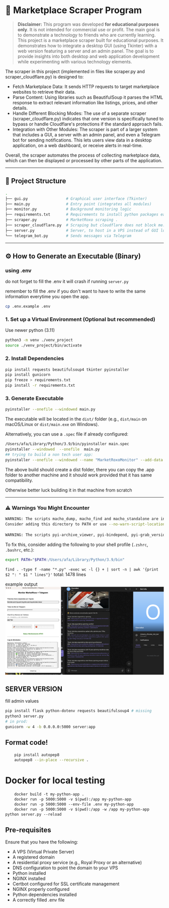 
# 🛒 Marketplace Scraper Program

> **Disclaimer:** This program was developed **for educational purposes only**. It is not intended for commercial use or profit. The main goal is to demonstrate a technology to friends who are currently learning.
This project is a marketplace scraper built for educational purposes.
It demonstrates how to integrate a desktop GUI (using Tkinter) with a web version featuring a server and an admin panel. 
The goal is to provide insights into both desktop and web application development while experimenting with various technology elements.

The scraper in this project (implemented in files like scraper.py and scraper_cloudflare.py) is designed to:

- Fetch Marketplace Data: It sends HTTP requests to target marketplace websites to retrieve their data.
- Parse Content: Using libraries such as BeautifulSoup it parses the HTML response to extract relevant information like listings, prices, and other details.
- Handle Different Blocking Modes: The use of a separate scraper (scraper_cloudflare.py) indicates that one version is specifically tuned to bypass or handle Cloudflare's protections if the standard approach fails.
- Integration with Other Modules: The scraper is part of a larger system that includes a GUI, a server with an admin panel, and even a Telegram bot for sending notifications. This lets users view data in a desktop application, on a web dashboard, or receive alerts in real-time.

Overall, the scraper automates the process of collecting marketplace data, which can then be displayed or processed by other parts of the application.

---

## 📁 Project Structure

```bash
.
├── gui.py                 # Graphical user interface (Tkinter)
├── main.py                # Entry point (integrates all modules)
├── monitor.py             # Background monitoring logic
├── requirements.txt       # Requirements to install python packages easier
├── scraper.py             # MarketRoxo scraping .
├── scraper_cloudflare.py  # Scraping but cloudflare does not block me.
├── server.py              # Server, to host in a VPS instead of GUI locally
└── telegram_bot.py        # Sends messages via Telegram
```

---

## ⚙️ How to Generate an Executable (Binary)

### using .env

do not forget to fill the .env it will crash if running `server.py`

remember to fill the .env if you don't want to have to write the same information everytime you open the app.

```bash
cp .env.example .env
```

### 1. Set up a Virtual Environment (Optional but recommended)

Use newer python (3.11)

```bash
python3 -m venv ./venv_project
source ./venv_project/bin/activate
```
<!-- python3 -m venv ./venv_otavio -->

### 2. Install Dependencies

```bash
pip install requests beautifulsoup4 tkinter pyinstaller
pip install gunicorn
pip freeze > requirements.txt
pip install -r requirements.txt
```

### 3. Generate Executable

```bash
pyinstaller --onefile --windowed main.py
```

The executable will be located in the `dist/` folder (e.g., `dist/main` on macOS/Linux or `dist/main.exe` on Windows).

Alternatively, you can use a `.spec` file if already configured:

```bash
/Users/afa/Library/Python/3.9/bin/pyinstaller main.spec
pyinstaller --windowed  --onefile  main.py
## trying to build a non tech user app:
pyinstaller --onefile --windowed --name "MarketRoxoMonitor" --add-data ".env:." main.py
```

The above build should create a dist folder, there you can copy the .app folder to another machine and it should work provided that it has same compatibility.

Otherwise better luck building it in that machine from scratch

---

### ⚠️ Warnings You Might Encounter

```bash
WARNING: The scripts macho_dump, macho_find and macho_standalone are installed in '/Users/afa/Library/Python/3.9/bin' which is not on PATH.
Consider adding this directory to PATH or use --no-warn-script-location to suppress this warning.

WARNING: The scripts pyi-archive_viewer, pyi-bindepend, pyi-grab_version, pyi-makespec, pyi-set_version and pyinstaller are installed in '/Users/afa/Library/Python/3.9/bin' which is not on PATH.
```

To fix this, consider adding the following to your shell profile (`.zshrc`, `.bashrc`, etc.):

```bash
export PATH="$PATH:/Users/afa/Library/Python/3.9/bin"
```

`find . -type f -name "*.py" -exec wc -l {} + | sort -n | awk '{print $2 ": " $1 " lines"}'`
total: 1478 lines

example output
![alt text](image.png)


## SERVER VERSION

fill admin values
```bash
pip install flask python-dotenv requests beautifulsoup4 # missing
python3 server.py
# in prod:
gunicorn -w 4 -b 0.0.0.0:5000 server:app
```


## Format code!
```bash
    pip install autopep8
    autopep8 --in-place --recursive .
```

# Docker for local testing

```
    docker build -t my-python-app .
    docker run -p 5000:5000 -v $(pwd):/app my-python-app
    docker run -p 5000:5000 --env-file .env my-python-app
    docker run -p 5000:5000 -v $(pwd):/app -w /app my-python-app python server.py --reload
```
## Pre-requisites

Ensure that you have the following:
- A VPS (Virtual Private Server)
- A registered domain
- A residential proxy service (e.g., Royal Proxy or an alternative)
- DNS configuration to point the domain to your VPS
- Python installed
- NGINX installed
- Certbot configured for SSL certificate management
- NGINX properly configured
- Python dependencies installed
- A correctly filled .env file
